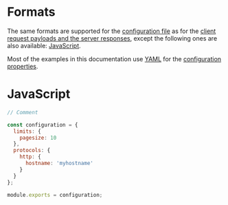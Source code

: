 # Formats

The same formats are supported for the
[configuration file](configuration.md#configuration-file) as for the
[client request payloads and the server responses](../../client/protocols/formats.md),
except the following ones are also available: [JavaScript](#javascript).

Most of the examples in this documentation use
[YAML](../../client/protocols/formats.md#yaml) for the
[configuration properties](configuration.md#properties).

# JavaScript

<!-- eslint-disable strict, filenames/match-exported, comma-dangle -->
```js
// Comment

const configuration = {
  limits: {
    pagesize: 10
  },
  protocols: {
    http: {
      hostname: 'myhostname'
    }
  }
};

module.exports = configuration;
```
